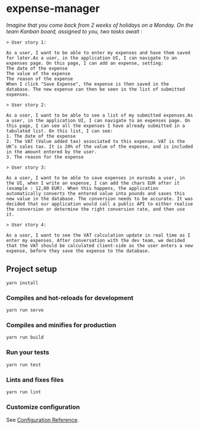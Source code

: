 # expense-manager
*Imagine that you come back from 2 weeks of holidays on a Monday. On the team Kanban board, assigned to you, two tasks await :*

```
> User story 1:

As a user, I want to be able to enter my expenses and have them saved for later.As a user, in the application UI, I can navigate to an expenses page. On this page, I can add an expense, setting:
The date of the expense
The value of the expense
The reason of the expense
When I click "Save Expense", the expense is then saved in the database. The new expense can then be seen in the list of submitted expenses.

> User story 2:

As a user, I want to be able to see a list of my submitted expenses.As a user, in the application UI, I can navigate to an expenses page. On this page, I can see all the expenses I have already submitted in a tabulated list. On this list, I can see:
1. The date of the expense
2. The VAT (Value added tax) associated to this expense. VAT is the UK’s sales tax. It is 20% of the value of the expense, and is included in the amount entered by the user.
3. The reason for the expense

> User story 3:

As a user, I want to be able to save expenses in eurosAs a user, in the UI, when I write an expense, I can add the chars EUR after it (example : 12,00 EUR). When this happens, the application automatically converts the entered value into pounds and saves this new value in the database. The conversion needs to be accurate. It was decided that our application would call a public API to either realise the conversion or determine the right conversion rate, and then use it.

> User story 4:

As a user, I want to see the VAT calculation update in real time as I enter my expenses. After conversation with the dev team, we decided that the VAT should be calculated client-side as the user enters a new expense, before they save the expense to the database. 
```
## Project setup
```
yarn install
```

### Compiles and hot-reloads for development
```
yarn run serve
```

### Compiles and minifies for production
```
yarn run build
```

### Run your tests
```
yarn run test
```

### Lints and fixes files
```
yarn run lint
```

### Customize configuration
See [Configuration Reference](https://cli.vuejs.org/config/).
